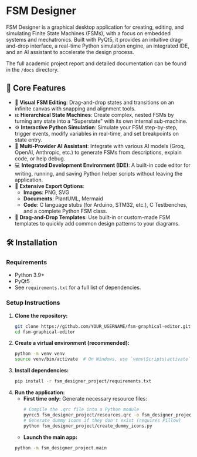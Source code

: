 <!-- fsm_designer_project/README.md -->
# FSM Designer

FSM Designer is a graphical desktop application for creating, editing, and simulating Finite State Machines (FSMs), with a focus on embedded systems and mechatronics. Built with PyQt5, it provides an intuitive drag-and-drop interface, a real-time Python simulation engine, an integrated IDE, and an AI assistant to accelerate the design process.
 
The full academic project report and detailed documentation can be found in the `/docs` directory.

## 🚀 Core Features

- 🎨 **Visual FSM Editing**: Drag-and-drop states and transitions on an infinite canvas with snapping and alignment tools.
- ιε **Hierarchical State Machines**: Create complex, nested FSMs by turning any state into a "Superstate" with its own internal sub-machine.
- ⚙️ **Interactive Python Simulation**: Simulate your FSM step-by-step, trigger events, modify variables in real-time, and set breakpoints on state entry.
- 🧠 **Multi-Provider AI Assistant**: Integrate with various AI models (Groq, OpenAI, Anthropic, etc.) to generate FSMs from descriptions, explain code, or help debug. 
- 💻 **Integrated Development Environment (IDE)**: A built-in code editor for writing, running, and saving Python helper scripts without leaving the application.
- 💾 **Extensive Export Options**:
  - **Images**: PNG, SVG
  - **Documents**: PlantUML, Mermaid
  - **Code**: C language stubs (for Arduino, STM32, etc.), C Testbenches, and a complete Python FSM class.
- 🧩 **Drag-and-Drop Templates**: Use built-in or custom-made FSM templates to quickly add common design patterns to your diagrams.

## 🛠️ Installation

### Requirements
 
- Python 3.9+
- PyQt5
- See `requirements.txt` for a full list of dependencies.

### Setup Instructions

1.  **Clone the repository:**
    ```bash
    git clone https://github.com/YOUR_USERNAME/fsm-graphical-editor.git
    cd fsm-graphical-editor
    ```
2.  **Create a virtual environment (recommended):**
    ```bash
    python -m venv venv
    source venv/bin/activate  # On Windows, use `venv\Scripts\activate`
    ```
3.  **Install dependencies:**
    ```bash
    pip install -r fsm_designer_project/requirements.txt
    ```
4.  **Run the application:**
    *   **First time only:** Generate necessary resource files:
        ```bash
        # Compile the .qrc file into a Python module
        pyrcc5 fsm_designer_project/resources.qrc -o fsm_designer_project/resources_rc.py
        # Generate dummy icons if they don't exist (requires Pillow)
        python fsm_designer_project/create_dummy_icons.py
        ```
    *   **Launch the main app:**
    ```bash
    python -m fsm_designer_project.main
    ```